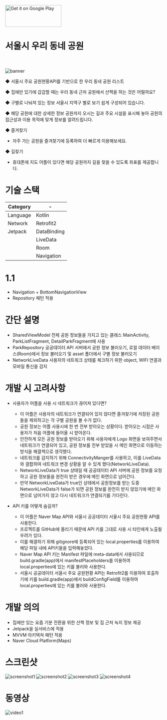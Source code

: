 <a href='https://play.google.com/store/apps/details?id=com.teamnoyes.majorparksinseoul'><img alt='Get it on Google Play' src='https://play.google.com/intl/en_us/badges/images/generic/en_badge_web_generic.png' height="70" width="180"/></a>

# 서울시 우리 동네 공원
<br><br>
![banner](https://user-images.githubusercontent.com/47181654/111105781-0d063a80-8597-11eb-99a8-6d0759db8c03.png)

◆ 서울시 주요 공원현황API를 기반으로 한 우리 동네 공원 리스트

◆ 집에만 있기에 갑갑할 때는 우리 동네 근처 공원에서 산책을 하는 것은 어떨까요?

◆ 구별로 나눠져 있는 정보
서울시 지역구 별로 보기 쉽게 구성되어 있습니다.

◆ 해당 공원에 대한 상세한 정보
공원까지 오시는 길과 주요 시설을 표시해 놓아 공원의 접근성과 이용 목적에 맞게 정보를 알려드립니다.

◆ 즐겨찾기
* 자주 가는 공원을 즐겨찾기에 등록하여 더 빠르게 이용해보세요.

◆ 길찾기
* 휴대폰에 지도 어플이 있다면 해당 공원까지 길을 찾을 수 있도록 좌표를 제공합니다.

# 기술 스택

|Category| - |
| --- | --- |
|Language|Kotlin|
|Network|Retrofit2|
|Jetpack|DataBinding|
||LiveData|
||Room|
||Navigation|

# 1.1
 * Navigation + BottomNavigationView
 * Repository 패턴 적용

# 간단 설명
 * SharedViewModel
  전체 공원 정보들을 가지고 있는 클래스
  MainActivity, ParkListFragment, DetailParkFragment에 사용
 * ParkRepository
  공공데이터 API 서버에서 공원 정보 불러오기, 로컬 데이터 베이스(Room)에서 정보 불러오기 및 asset 폴더에서 구별 정보 불러오기
 * NetworkLiveData
  사용자의 네트워크 상태를 체크하기 위한 object, WIFI 연결과 모바일 통신을 감지
  
# 개발 시 고려사항
  * 사용자가 어플을 사용 시 네트워크가 끊어져 있다면?
    * 이 어플은 사용자의 네트워크가 연결되어 있지 않다면 즐겨찾기에 저장된 공원들을 제외하고는 각 구별 공원을 볼 수가 없다.
    * 공원 정보는 어플 사용시에 한 번 전부 받아오는 상황이다. 받아오는 시점은 사용자가 처음 어플에 들어올 시 받아온다.
    * 안전하게 모든 공원 정보를 받아오기 위해 사용자에게 Logo 화면을 보여주면서 네트워크가 연결되어 있고, 공원 정보를 전부 받았을 시 메인 화면으로 이동하는 방식을 해결책으로 생각했다.
    * 네트워크를 감지하기 위해 ConnectivityManger를 사용하고, 이를 LiveData와 결합하여 네트워크 변경 상황을 알 수 있게 했다(NetworkLiveData).
    * NetworkLiveData가 true 상태일 때 공공데이터 API 서버에 공원 정보를 요청하고 공원 정보들을 완전히 받은 경우에 메인 화면으로 넘어간다.
    * 만약 NetworkLiveData가 true인 상태에서 공원정보를 받는 도중 NetworkLiveData가 false가 되면 공원 정보를 완전히 받지 않았기에 메인 화면으로 넘어가지 않고 다시 네트워크가 연결되기를 기다린다.

  * API 키를 어떻게 숨길까?
    * 이 어플은 Naver Map API와 서울시 공공데이터 서울시 주요 공원현황 API를 사용한다.
    * 프로젝트를 GitHub에 올리기 때문에 API 키를 그대로 사용 시 타인에게 노출될 우려가 있다.
    * 이를 해결하기 위해 gitignore에 등록되어 있는 local.properties를 이용하여 해당 파일 내에 API키들을 입력해놓았다.
    * Naver Map API 키는 Manifest 파일에 meta-data에서 사용되므로 build.gradle(app)에서 manifestPlaceholders를 이용하여 local.properties에 있는 키를 불러와 사용한다.
    * 서울시 공공데이터 서울시 주요 공원현황 API는 Retrofit2를 이용하여 호출하기에 키를 build.gradle(app)에서 buildConfigField를 이용하여 local.properties에 있는 키를 불러와 사용한다.

# 개발 의의
 * 집에만 있는 요즘 기분 전환을 위한 산책 정보 및 집 근처 녹지 정보 제공
 * Jetpack을 실서비스에 적용
 * MVVM 아키텍쳐 패턴 적용
 * Naver Cloud Platform(Maps)
 

# 스크린샷

![screenshot1](https://user-images.githubusercontent.com/85272794/133020976-6b11d9b4-b788-4bd2-b36e-5419af9e87bc.jpg)
![screenshot2](https://user-images.githubusercontent.com/85272794/133020979-1df3466f-bb90-4215-8836-be59d904945c.jpg)
![screenshot3](https://user-images.githubusercontent.com/85272794/133020982-7f550379-9e97-4704-a015-7325d03de352.jpg)
![screenshot4](https://user-images.githubusercontent.com/85272794/133020983-dccc146c-06ae-4063-9c69-5f91295df9d1.jpg)

# 동영상
![video1](https://user-images.githubusercontent.com/85272794/133025893-157da8cf-142b-4ed8-a3ec-f928fbebdc28.gif)
